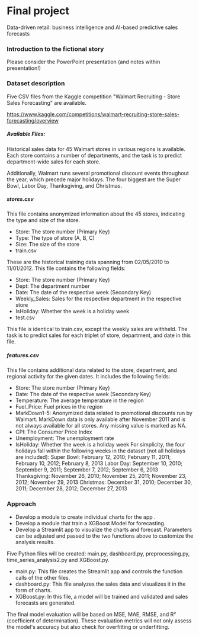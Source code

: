 # Final project

Data-driven retail: business intelligence and AI-based predictive sales forecasts

### Introduction to the fictional story
Please consider the PowerPoint presentation (and notes within presentation!)


### Dataset description
Five CSV files from the Kaggle competition "Walmart Recruiting - Store Sales Forecasting" are available.

https://www.kaggle.com/competitions/walmart-recruiting-store-sales-forecasting/overview

##### Available Files:

Historical sales data for 45 Walmart stores in various regions is available. Each store contains a number of departments, and the task is to predict department-wide sales for each store.

Additionally, Walmart runs several promotional discount events throughout the year, which precede major holidays. The four biggest are the Super Bowl, Labor Day, Thanksgiving, and Christmas.

##### stores.csv

This file contains anonymized information about the 45 stores, indicating the type and size of the store.

- Store: The store number (Primary Key)
- Type: The type of store (A, B, C)
- Size: The size of the store
- train.csv

These are the historical training data spanning from 02/05/2010 to 11/01/2012. This file contains the following fields:

- Store: The store number (Primary Key)
- Dept: The department number
- Date: The date of the respective week (Secondary Key)
- Weekly_Sales: Sales for the respective department in the respective store
- IsHoliday: Whether the week is a holiday week
- test.csv

This file is identical to train.csv, except the weekly sales are withheld. The task is to predict sales for each triplet of store, department, and date in this file.

##### features.csv

This file contains additional data related to the store, department, and regional activity for the given dates. It includes the following fields:

- Store: The store number (Primary Key)
- Date: The date of the respective week (Secondary Key)
- Temperature: The average temperature in the region
- Fuel_Price: Fuel prices in the region
- MarkDown1-5: Anonymized data related to promotional discounts run by Walmart. MarkDown data is only available after November 2011 and is not always available for all stores. Any missing value is marked as NA.
- CPI: The Consumer Price Index
- Unemployment: The unemployment rate
- IsHoliday: Whether the week is a holiday week
For simplicity, the four holidays fall within the following weeks in the dataset (not all holidays are included):
Super Bowl: February 12, 2010; February 11, 2011; February 10, 2012; February 8, 2013
Labor Day: September 10, 2010; September 9, 2011; September 7, 2012; September 6, 2013
Thanksgiving: November 26, 2010; November 25, 2011; November 23, 2012; November 29, 2013
Christmas: December 31, 2010; December 30, 2011; December 28, 2012; December 27, 2013

### Approach

- Develop a module to create individual charts for the app .
- Develop a module that train a XGBoost Model for forecasting.
- Develop a Streamlit app to visualize the charts and forecast. Parameters can be adjusted and passed to the two functions above to customize the analysis results.
  
Five Python files will be created: main.py, dashboard.py, preprocessing.py, time_series_analysis2.py and XGBoost.py.
- main.py: This file creates the Streamlit app and controls the function calls of the other files.
- dashboard.py: This file analyzes the sales data and visualizes it in the form of charts.
- XGBoost.py: In this file, a model will be trained and validated and sales forecasts are generated.

The final model evaluation will be based on MSE, MAE, RMSE, and R² (coefficient of determination). These evaluation metrics will not only assess the model's accuracy but also check for overfitting or underfitting. 
